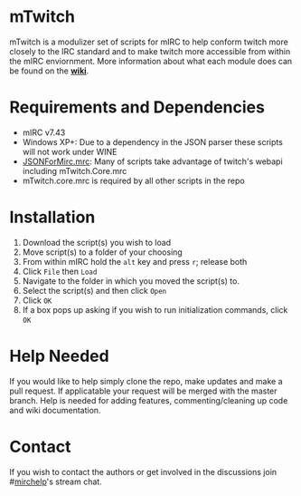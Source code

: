 # mTwitch
mTwitch is a modulizer set of scripts for mIRC to help conform twitch more closely to the IRC standard and to make twitch more accessible from within the mIRC enviornment. More information about what each module does can be found on the **[wiki](https://github.com/SReject/mTwitch/wiki)**. 

# Requirements and Dependencies
* mIRC v7.43
* Windows XP+: Due to a dependency in the JSON parser these scripts will not work under WINE
* [JSONForMirc.mrc](https://raw.githubusercontent.com/SReject/mTwitch/master/resources/JSONForMirc.mrc): Many of scripts take advantage of twitch's webapi including mTwitch.Core.mrc
* mTwitch.core.mrc is required by all other scripts in the repo

# Installation
1. Download the script(s) you wish to load
2. Move script(s) to a folder of your choosing
3. From within mIRC hold the `alt` key and press `r`; release both
4. Click `File` then `Load`
5. Navigate to the folder in which you moved the script(s) to.
6. Select the script(s) and then click `Open`
7. Click `OK`
8. If a box pops up asking if you wish to run initialization commands, click `OK`

# Help Needed
If you would like to help simply clone the repo, make updates and make a pull request. If applicatable your request will be merged with the master branch. Help is needed for adding features, commenting/cleaning up code and wiki documentation.

# Contact
If you wish to contact the authors or get involved in the discussions join #[mirchelp](http://twitch.tv/mirchelp)'s stream chat.


